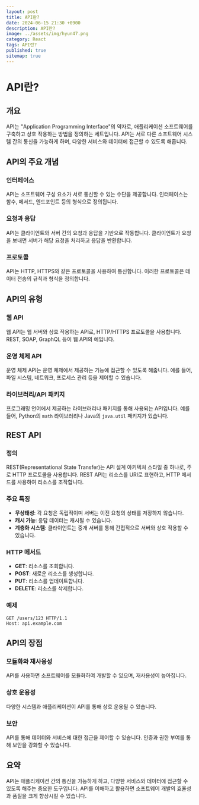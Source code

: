 ```yaml
---
layout: post
title: API란?
date: 2024-06-15 21:30 +0900
description: API란?
image: ../assets/img/hyun47.png
category: React
tags: API란?
published: true
sitemap: true
---
```


# API란?

## 개요

API는 "Application Programming Interface"의 약자로, 애플리케이션 소프트웨어를 구축하고 상호 작용하는 방법을 정의하는 세트입니다. API는 서로 다른 소프트웨어 시스템 간의 통신을 가능하게 하며, 다양한 서비스와 데이터에 접근할 수 있도록 해줍니다.

## API의 주요 개념

### 인터페이스

API는 소프트웨어 구성 요소가 서로 통신할 수 있는 수단을 제공합니다. 인터페이스는 함수, 메서드, 엔드포인트 등의 형식으로 정의됩니다.

### 요청과 응답

API는 클라이언트와 서버 간의 요청과 응답을 기반으로 작동합니다. 클라이언트가 요청을 보내면 서버가 해당 요청을 처리하고 응답을 반환합니다.

### 프로토콜

API는 HTTP, HTTPS와 같은 프로토콜을 사용하여 통신합니다. 이러한 프로토콜은 데이터 전송의 규칙과 형식을 정의합니다.

## API의 유형

### 웹 API

웹 API는 웹 서버와 상호 작용하는 API로, HTTP/HTTPS 프로토콜을 사용합니다. REST, SOAP, GraphQL 등이 웹 API의 예입니다.

### 운영 체제 API

운영 체제 API는 운영 체제에서 제공하는 기능에 접근할 수 있도록 해줍니다. 예를 들어, 파일 시스템, 네트워크, 프로세스 관리 등을 제어할 수 있습니다.

### 라이브러리/API 패키지

프로그래밍 언어에서 제공하는 라이브러리나 패키지를 통해 사용되는 API입니다. 예를 들어, Python의 `math` 라이브러리나 Java의 `java.util` 패키지가 있습니다.

## REST API

### 정의

REST(Representational State Transfer)는 API 설계 아키텍처 스타일 중 하나로, 주로 HTTP 프로토콜을 사용합니다. REST API는 리소스를 URI로 표현하고, HTTP 메서드를 사용하여 리소스를 조작합니다.

### 주요 특징

- **무상태성**: 각 요청은 독립적이며 서버는 이전 요청의 상태를 저장하지 않습니다.
- **캐시 가능**: 응답 데이터는 캐시될 수 있습니다.
- **계층화 시스템**: 클라이언트는 중개 서버를 통해 간접적으로 서버와 상호 작용할 수 있습니다.

### HTTP 메서드

- **GET**: 리소스를 조회합니다.
- **POST**: 새로운 리소스를 생성합니다.
- **PUT**: 리소스를 업데이트합니다.
- **DELETE**: 리소스를 삭제합니다.

### 예제

```http
GET /users/123 HTTP/1.1
Host: api.example.com
```

## API의 장점

### 모듈화와 재사용성

API를 사용하면 소프트웨어를 모듈화하여 개발할 수 있으며, 재사용성이 높아집니다.

### 상호 운용성

다양한 시스템과 애플리케이션이 API를 통해 상호 운용될 수 있습니다.

### 보안

API를 통해 데이터와 서비스에 대한 접근을 제어할 수 있습니다. 인증과 권한 부여를 통해 보안을 강화할 수 있습니다.

## 요약

API는 애플리케이션 간의 통신을 가능하게 하고, 다양한 서비스와 데이터에 접근할 수 있도록 해주는 중요한 도구입니다. API를 이해하고 활용하면 소프트웨어 개발의 효율성과 품질을 크게 향상시킬 수 있습니다.
